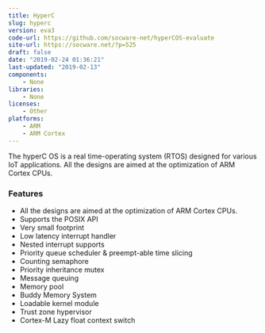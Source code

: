 ```yaml
---
title: HyperC
slug: hyperc
version: eva3
code-url: https://github.com/socware-net/hyperCOS-evaluate
site-url: https://socware.net/?p=525
draft: false
date: "2019-02-24 01:36:21"
last-updated: "2019-02-13"
components:
    - None
libraries:
    - None
licenses:
    - Other
platforms:
    - ARM
    - ARM Cortex
---
```

The hyperC OS is a real time-operating system (RTOS) designed for various IoT applications. All the designs are aimed at the optimization of ARM Cortex CPUs. 

<!--more-->

### Features
- All the designs are aimed at the optimization of ARM Cortex CPUs. 
- Supports the POSIX API
- Very small footprint
- Low latency interrupt handler
- Nested interrupt supports
- Priority queue scheduler & preempt-able time slicing
- Counting semaphore
- Priority inheritance mutex
- Message queuing
- Memory pool
- Buddy Memory System
- Loadable kernel module
- Trust zone hypervisor
- Cortex-M Lazy float context switch
